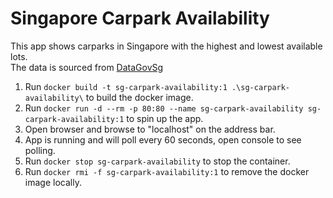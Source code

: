 # Singapore Carpark Availability

This app shows carparks in Singapore with the highest and lowest available lots.\
The data is sourced from [DataGovSg](https://data.gov.sg/dataset/carpark-availability?resource_id=4f4a57d1-e904-4326-b83e-dae99358edf9)

1. Run `docker build -t sg-carpark-availability:1 .\sg-carpark-availability\` to build the docker image.
2. Run `docker run -d --rm -p 80:80 --name sg-carpark-availability sg-carpark-availability:1` to spin up the app.
3. Open browser and browse to "localhost" on the address bar.
4. App is running and will poll every 60 seconds, open console to see polling.
5. Run `docker stop sg-carpark-availability` to stop the container.
6. Run `docker rmi -f sg-carpark-availability:1` to remove the docker image locally.
